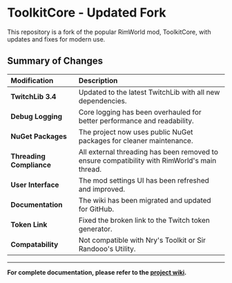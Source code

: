 # ToolkitCore - Updated Fork

This repository is a fork of the popular RimWorld mod, ToolkitCore, with updates and fixes for modern use.

## Summary of Changes

| Modification | Description |
| :--- | :--- |
| **TwitchLib 3.4** | Updated to the latest TwitchLib with all new dependencies. |
| **Debug Logging** | Core logging has been overhauled for better performance and readability. |
| **NuGet Packages** | The project now uses public NuGet packages for cleaner maintenance. |
| **Threading Compliance** | All external threading has been removed to ensure compatibility with RimWorld's main thread. |
| **User Interface** | The mod settings UI has been refreshed and improved. |
| **Documentation** | The wiki has been migrated and updated for GitHub. |
| **Token Link** | Fixed the broken link to the Twitch token generator. |
| **Compatability** | Not compatible with Nry's Toolkit or Sir Randooo's Utility. |
---
**For complete documentation, please refer to the [project wiki](https://github.com/ekudram/ToolkitCore-Forked/wiki).**
